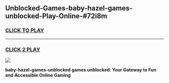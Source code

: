 
## Unblocked-Games-baby-hazel-games-unblocked-Play-Online-#72i8m
<h3>
<a href="https://premium.freeplayer.one?title=baby-hazel-games-unblocked&ref=24F">CLICK TO PLAY</a></h3>
<hr>

<h3>
<a href="https://premium.freeplayer.one?title=baby-hazel-games-unblocked&ref=24F">CLICK 2 PLAY</a>
  
</h3>

<a href="https://premium.freeplayer.one?title=baby-hazel-games-unblocked&ref=24F/"><img src="https://clearcache.store/games.png"></a>


**baby-hazel-games-unblocked games unblocked: Your Gateway to Fun and Accessible Online Gaming**
